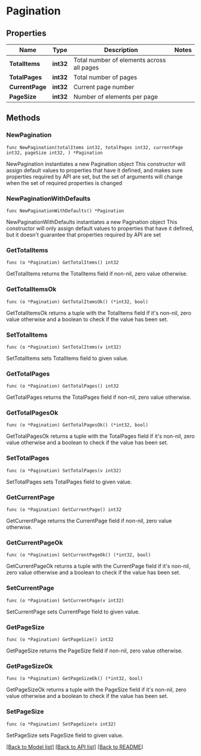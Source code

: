 # Pagination

## Properties

Name | Type | Description | Notes
------------ | ------------- | ------------- | -------------
**TotalItems** | **int32** | Total number of elements across all pages | 
**TotalPages** | **int32** | Total number of pages | 
**CurrentPage** | **int32** | Current page number | 
**PageSize** | **int32** | Number of elements per page | 

## Methods

### NewPagination

`func NewPagination(totalItems int32, totalPages int32, currentPage int32, pageSize int32, ) *Pagination`

NewPagination instantiates a new Pagination object
This constructor will assign default values to properties that have it defined,
and makes sure properties required by API are set, but the set of arguments
will change when the set of required properties is changed

### NewPaginationWithDefaults

`func NewPaginationWithDefaults() *Pagination`

NewPaginationWithDefaults instantiates a new Pagination object
This constructor will only assign default values to properties that have it defined,
but it doesn't guarantee that properties required by API are set

### GetTotalItems

`func (o *Pagination) GetTotalItems() int32`

GetTotalItems returns the TotalItems field if non-nil, zero value otherwise.

### GetTotalItemsOk

`func (o *Pagination) GetTotalItemsOk() (*int32, bool)`

GetTotalItemsOk returns a tuple with the TotalItems field if it's non-nil, zero value otherwise
and a boolean to check if the value has been set.

### SetTotalItems

`func (o *Pagination) SetTotalItems(v int32)`

SetTotalItems sets TotalItems field to given value.


### GetTotalPages

`func (o *Pagination) GetTotalPages() int32`

GetTotalPages returns the TotalPages field if non-nil, zero value otherwise.

### GetTotalPagesOk

`func (o *Pagination) GetTotalPagesOk() (*int32, bool)`

GetTotalPagesOk returns a tuple with the TotalPages field if it's non-nil, zero value otherwise
and a boolean to check if the value has been set.

### SetTotalPages

`func (o *Pagination) SetTotalPages(v int32)`

SetTotalPages sets TotalPages field to given value.


### GetCurrentPage

`func (o *Pagination) GetCurrentPage() int32`

GetCurrentPage returns the CurrentPage field if non-nil, zero value otherwise.

### GetCurrentPageOk

`func (o *Pagination) GetCurrentPageOk() (*int32, bool)`

GetCurrentPageOk returns a tuple with the CurrentPage field if it's non-nil, zero value otherwise
and a boolean to check if the value has been set.

### SetCurrentPage

`func (o *Pagination) SetCurrentPage(v int32)`

SetCurrentPage sets CurrentPage field to given value.


### GetPageSize

`func (o *Pagination) GetPageSize() int32`

GetPageSize returns the PageSize field if non-nil, zero value otherwise.

### GetPageSizeOk

`func (o *Pagination) GetPageSizeOk() (*int32, bool)`

GetPageSizeOk returns a tuple with the PageSize field if it's non-nil, zero value otherwise
and a boolean to check if the value has been set.

### SetPageSize

`func (o *Pagination) SetPageSize(v int32)`

SetPageSize sets PageSize field to given value.



[[Back to Model list]](../README.md#documentation-for-models) [[Back to API list]](../README.md#documentation-for-api-endpoints) [[Back to README]](../README.md)


